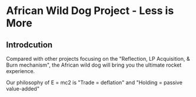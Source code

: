 # African Wild Dog Project - Less is More

## Introdcution
Compared with other projects focusing on the "Reflection, LP Acquisition, & Burn mechanism", the African wild dog will bring you the ultimate rocket experience.  

Our philosophy of E = mc2 is "Trade = deflation" and "Holding = passive value-added"
